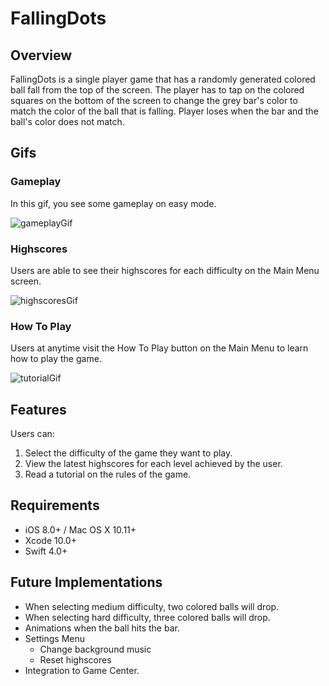 # FallingDots

## Overview
FallingDots is a single player game that has a randomly generated colored ball fall from the top of the screen. The player has to tap on the colored squares on the bottom of the screen to change the grey bar's color to match the color of the ball that is falling. Player loses when the bar and the ball's color does not match.

## Gifs
### Gameplay
In this gif, you see some gameplay on easy mode.

![gameplayGif](https://user-images.githubusercontent.com/43770537/54216776-aab66300-44c0-11e9-8c35-3a2581cf61bd.gif)

### Highscores
Users are able to see their highscores for each difficulty on the Main Menu screen.

![highscoresGif](https://user-images.githubusercontent.com/43770537/54216887-e18c7900-44c0-11e9-8bad-4ef9c714c603.gif)

### How To Play
Users at anytime visit the How To Play button on the Main Menu to learn how to play the game.

![tutorialGif](https://user-images.githubusercontent.com/43770537/54216913-f406b280-44c0-11e9-8413-cc5c56eb6314.gif)

## Features
Users can:
  1. Select the difficulty of the game they want to play.
  2. View the latest highscores for each level achieved by the user.
  3. Read a tutorial on the rules of the game.

## Requirements
- iOS 8.0+ / Mac OS X 10.11+ 
- Xcode 10.0+
- Swift 4.0+

## Future Implementations
- When selecting medium difficulty, two colored balls will drop.
- When selecting hard difficulty, three colored balls will drop.
- Animations when the ball hits the bar.
- Settings Menu
  - Change background music
  - Reset highscores
- Integration to Game Center.
